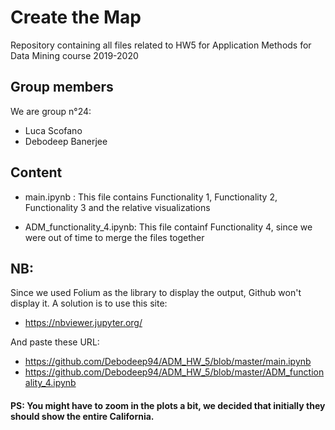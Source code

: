 # Create the Map
Repository containing all files related to HW5 for Application Methods for Data Mining course 2019-2020

## Group members

We are group n°24:

- Luca Scofano
- Debodeep Banerjee 

## Content

- main.ipynb : This file contains Functionality 1, Functionality 2, Functionality 3 and the relative visualizations

- ADM_functionality_4.ipynb: This file containf Functionality 4, since we were out of time to merge the files together

## NB:

Since we used Folium as the library to display the output, Github won't display it. A solution is to use this site:
- https://nbviewer.jupyter.org/

And paste these URL:
- https://github.com/Debodeep94/ADM_HW_5/blob/master/main.ipynb 
- https://github.com/Debodeep94/ADM_HW_5/blob/master/ADM_functionality_4.ipynb

#### PS: You might have to zoom in the plots a bit, we decided that initially they should show the entire California.
